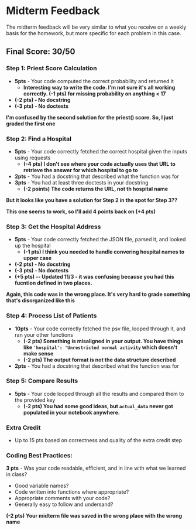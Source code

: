 # Midterm Feedback
The midterm feedback will be very similar to what you receive on a weekly basis for the homework, but more specific for each problem in this case.

## Final Score: 30/50


### Step 1: Priest Score Calculation
* **5pts** - Your code computed the correct probability and returned it
  * **Interesting way to write the code.  I'm not sure it's all working correctly.  (-1 pts) for missing probability on anything < 17**
* **(-2 pts) - No docstring**
* **(-3 pts) - No doctests**

**I'm confused by the second solution for the priest() score.  So, I just graded the first one**

### Step 2: Find a Hospital
* **5pts** - Your code correctly fetched the correct hospital given the inputs using requests
  * **(-4 pts) I don't see where your code actually uses that URL to retrieve the answer for which hospital to go to** 
* **2pts** - You had a docstring that described what the function was for
* **3pts** - You had at least three doctests in your docstring
  * **(-2 points) The code returns the URL, not th hospital name**

**But it looks like you have a solution for Step 2 in the spot for Step 3??**

**This one seems to work, so I'll add 4 points back on (+4 pts)**

### Step 3: Get the Hospital Address
* **5pts** - Your code correctly fetched the JSON file, parsed it, and looked up the hospital
  * **(-1 pts) I think you needed to handle convering hospital names to upper case**
* **(-2 pts) - No docstring**
* **(-3 pts) - No doctests**
* **(+5 pts) -- Updated 11/3 - it was confusing because you had this fucntion defined in two places.**

**Again, this code was in the wrong place.  It's very hard to grade something that's disorganized like this**

### Step 4: Process List of Patients
* **10pts** - Your code correctly fetched the psv file, looped through it, and ran your other functions
  * **(-2 pts) Something is misaligned in your output.  You have things like `'hospital': 'Unrestricted normal activity` which doesn't make sense**
  * **(-2 pts) The output format is not the data structure described**
* **2pts** - You had a docstring that described what the function was for

### Step 5: Compare Results
* **5pts** - Your code looped through all the results and compared them to the provided key
  * **(-2 pts) You had some good ideas, but `actual_data` never got populated in your notebook anywhere.**

### Extra Credit
* Up to 15 pts based on correctness and quality of the extra credit step

### Coding Best Practices:
**3 pts** - Was your code readable, efficient, and in line with what we learned in class?
* Good variable names?
* Code written into functions where appropriate?
* Appropriate comments with your code?
* Generally easy to follow and undersand?

**(-2 pts) Your midterm file was saved in the wrong place with the wrong name**
